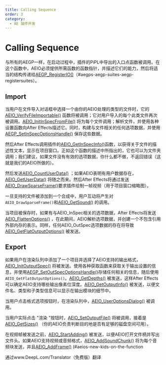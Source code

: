 ```yaml
---
title: Calling Sequence
order: 3
category:
  - AE 插件开发
---
```


# Calling Sequence

与所有的AEGP一样，在启动过程中，插件的PiPL中导出的入口点函数被调用。在这个函数中，AEIO必须提供所需函数的函数指针，并描述它们的能力，然后将适当的结构传递给[AEGP_RegisterIO()](.../aegps/aegp-suites.html)（#aegps-aegp-suites-aegp-registersuites）。

## Import

当用户在文件导入对话框中选择一个由你的AEIO处理的类型的文件时，它的[AEIO_VerifyFileImportable()](new-kids-on-function-block.html) 函数将被调用；它对用户导入的每个此类文件再次被调用。[AEIO_InitInSpecFromFile()](new-kids-on-the-function-block.html) 将为每个文件调用；解析文件，并使用各种设置函数向After Effects描述它。同时，构建与文件相关的任何选项数据，并使用[AEGP_SetInSpecOptionsHandle()](new-kids-on-the-function-block.html)  保存这些数据。

然后After Effects调用插件的[AEIO_GetInSpecInfo()](new-kids-on-the-function-block.html)函数，以获得关于文件的描述性文本，显示在项目窗口。正如这个函数的描述中所指出的，它也可以为文件夹调用；我们建议，如果文件没有有效的选项数据，你什么都不做，不返回错误（这就是我们的AEIO所做的）。

然后发送[AEIO_CountUserData()](new-kids-on-the-function-block.html) ；如果AEIO表明有用户数据存在，[AEIO_GetUserData()](new-kids-on-the-function-block.html)  将随之而来。然后After Effects将通过发送[AEIO_DrawSparseFrame()](new-kids-on-the-function-block.html)要求插件绘制一帧视频（用于项目窗口缩略图）。

一旦支持的文件被添加到一个合成中，用户互动将产生对`AEIO_DrawSparseFrame()`和[AEIO_GetSound()](new-kids-on-the-function-block.html) 的调用。

当项目被保存时，如果有与AEIO_InSpec相关的选项数据，After Effects将发送[AEIO_FlattenOptions()](new-kids-on-the-function-block.html) ，在此期间，AEIO解析选项数据，并创建一个不包含引用外部内存的表示。同样，任何AEIO_OutSpec选项数据的存在将导致[AEIO_GetFlatOutputOptions()](new-kids-on-the-function-block.html) 被发送。

## Export

如果用户在渲染队列中添加了一个项目并选择了AEIO支持的输出格式，[AEIO_InitOutputSpec()](new-kids-on-the-function-block.html) 将被发送。使用各种获取函数来获取关于输出设置的信息，并使用[AEGP_SetOutSpecOptionsHandle()](new-kids-on-the-function-block.html)存储任何相关的信息，随后使用`AEIO_GetFlatOutputOptions()`。[AEIO_GetDepths()](new-kids-on-the-function-block.html) 被发送，这样After Effects可以确定AEIO支持哪些输出像素位深度。[AEIO_GetOutputInfo()](new-kids-on-the-function-block.html) 被发送，以便文件名、类型和子类型信息可以显示在输出模块的细节中。

当用户点击格式选项按钮时，在渲染队列中，[AEIO_UserOptionsDialog()](new-kids-on-the-function-block.html) 被调用。

当用户实际点击 "渲染 "按钮时，[AEIO_SetOutputFile()](new-kids-on-the-function-block.html) 将被调用，接着是[AEIO_GetSizes()](new-kids-on-the-function-block.html) （你的AEIO负责判断目的地是否有足够的磁盘空间可用）。

在视频帧被发送之前，[AEIO_StartAdding()](new-kids-on-the-function-block.html) 被发送，以便AEIO打开文件柄并写出文件头。如果AEIO支持视频或音频格式，[AEIO_AddSoundChunk()](new-kids-on-the-function-block.html) 将为每个音频块发送，并且[AEIO_AddFrame()](new-kids-on-the-function-block.html) (#aeios-new-kids-on-the-function



通过www.DeepL.com/Translator（免费版）翻译